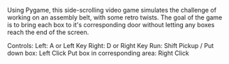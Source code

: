 Using Pygame, this side-scrolling video game simulates the challenge of working on an assembly belt, with some retro twists. 
The goal of the game is to bring each box to it's corresponding door without letting any boxes reach the end of the screen.

Controls:
Left: A or Left Key
Right: D or Right Key
Run: Shift
Pickup / Put down box: Left Click
Put box in corresponding area: Right Click
